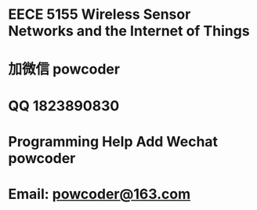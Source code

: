# EECE 5155 Wireless Sensor Networks and the Internet of Things
# 加微信 powcoder

# QQ 1823890830

# Programming Help Add Wechat powcoder

# Email: powcoder@163.com

